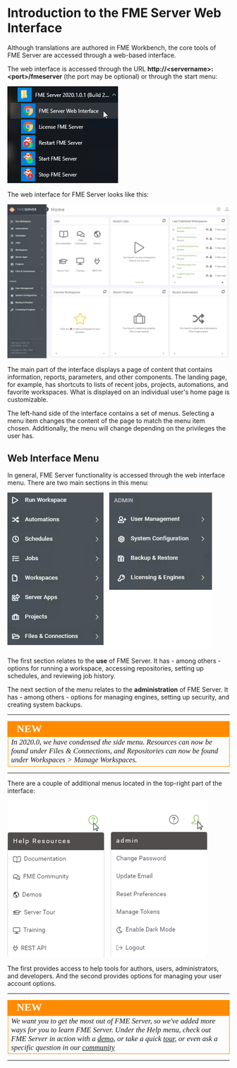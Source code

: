 # Introduction to the FME Server Web Interface

Although translations are authored in FME Workbench, the core tools of FME Server are accessed through a web-based interface.

The web interface is accessed through the URL **http://&lt;servername&gt;:&lt;port&gt;/fmeserver** (the port may be optional) or through the start menu:

![](./Images/Img1.017.ServerInterfaceAccess.png)


The web interface for FME Server looks like this:

![](./Images/Img1.018.ServerInterfaceOverview.png)

The main part of the interface displays a page of content that contains information, reports, parameters, and other components. The landing page, for example, has shortcuts to lists of recent jobs, projects, automations, and favorite workspaces. What is displayed on an individual user's home page is customizable.

The left-hand side of the interface contains a set of menus. Selecting a menu item changes the content of the page to match the menu item chosen. Additionally, the menu will change depending on the privileges the user has.

## Web Interface Menu ##

In general, FME Server functionality is accessed through the web interface menu. There are two main sections in this menu:

![](./Images/Img1.019.ServerInterfaceMenu.png)

The first section relates to the **use** of FME Server. It has - among others - options for running a workspace, accessing repositories, setting up schedules, and reviewing job history.

The next section of the menu relates to the **administration** of FME Server. It has - among others - options for managing engines, setting up security, and creating system backups.

---

<!--New Section-->

<table style="border-spacing: 0px">
<tr>
<td style="vertical-align:middle;background-color:darkorange;border: 2px solid darkorange">
<i class="fa fa-bolt fa-lg fa-pull-left fa-fw" style="color:white;padding-right: 12px;vertical-align:text-top"></i>
<span style="color:white;font-size:x-large;font-weight: bold;font-family:serif">NEW</span>
</td>
</tr>

<tr>
<td style="border: 1px solid darkorange">
<span style="font-family:serif; font-style:italic; font-size:larger">
In 2020.0, we have condensed the side menu. Resources can now be found under Files & Connections, and Repositories can now be found under Workspaces > Manage Workspaces.
</span>
</td>
</tr>
</table>

---

There are a couple of additional menus located in the top-right part of the interface:

![](./Images/Img1.021.HelpUserSettingsMenu.png)

The first provides access to help tools for authors, users, administrators, and developers. And the second provides options for managing your user account options.

---

<!--New Section-->

<table style="border-spacing: 0px">
<tr>
<td style="vertical-align:middle;background-color:darkorange;border: 2px solid darkorange">
<i class="fa fa-bolt fa-lg fa-pull-left fa-fw" style="color:white;padding-right: 12px;vertical-align:text-top"></i>
<span style="color:white;font-size:x-large;font-weight: bold;font-family:serif">NEW</span>
</td>
</tr>

<tr>
<td style="border: 1px solid darkorange">
<span style="font-family:serif; font-style:italic; font-size:larger">
We want you to get the most out of FME Server, so we've added more ways for you to learn FME Server. Under the Help menu, check out FME Server in action with a <a href="https://playground.fmeserver.com/demos/"> demo</a>, or take a quick <a href="https://www.safe.com/fme/fme-server/tour/2020.0/?utm_source=fme-server&utm_medium=referral&utm_campaign=product-tour">tour</a>, or even ask a specific question in our <a href="https://knowledge.safe.com/index.html">community</a>
</span>
</td>
</tr>
</table>

---
